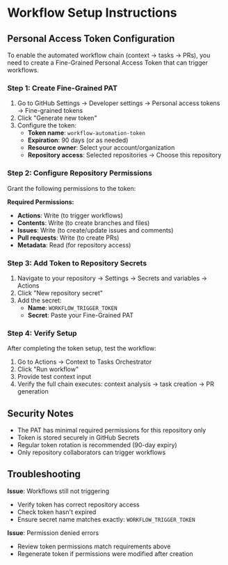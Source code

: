 # Workflow Setup Instructions

## Personal Access Token Configuration

To enable the automated workflow chain (context → tasks → PRs), you need to create a Fine-Grained Personal Access Token that can trigger workflows.

### Step 1: Create Fine-Grained PAT

1. Go to GitHub Settings → Developer settings → Personal access tokens → Fine-grained tokens
2. Click "Generate new token"
3. Configure the token:
   - **Token name**: `workflow-automation-token`
   - **Expiration**: 90 days (or as needed)
   - **Resource owner**: Select your account/organization
   - **Repository access**: Selected repositories → Choose this repository

### Step 2: Configure Repository Permissions

Grant the following permissions to the token:

**Required Permissions:**
- **Actions**: Write (to trigger workflows)
- **Contents**: Write (to create branches and files)
- **Issues**: Write (to create/update issues and comments)
- **Pull requests**: Write (to create PRs)
- **Metadata**: Read (for repository access)

### Step 3: Add Token to Repository Secrets

1. Navigate to your repository → Settings → Secrets and variables → Actions
2. Click "New repository secret"
3. Add the secret:
   - **Name**: `WORKFLOW_TRIGGER_TOKEN`
   - **Secret**: Paste your Fine-Grained PAT

### Step 4: Verify Setup

After completing the token setup, test the workflow:

1. Go to Actions → Context to Tasks Orchestrator
2. Click "Run workflow"  
3. Provide test context input
4. Verify the full chain executes: context analysis → task creation → PR generation

## Security Notes

- The PAT has minimal required permissions for this repository only
- Token is stored securely in GitHub Secrets
- Regular token rotation is recommended (90-day expiry)
- Only repository collaborators can trigger workflows

## Troubleshooting

**Issue**: Workflows still not triggering
- Verify token has correct repository access
- Check token hasn't expired
- Ensure secret name matches exactly: `WORKFLOW_TRIGGER_TOKEN`

**Issue**: Permission denied errors
- Review token permissions match requirements above
- Regenerate token if permissions were modified after creation